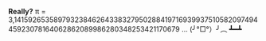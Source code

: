 **Really?**
π = 3,1415926535897932384626433832795028841971693993751058209749445923078164062862089986280348253421170679 …
(╯°□°）╯︵ ┻━┻
